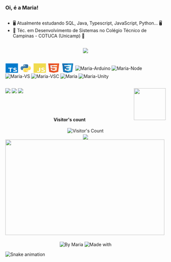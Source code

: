 ### Oi, é a Maria! 

##

- 🖥️ Atualmente estudando SQL, Java, Typescript, JavaScript, Python... 🖥️ 
- 📓 Téc. em Desenvolvimento de Sistemas no Colégio Técnico de Campinas - COTUCA (Unicamp) 📓

##

<div align="center">
  <a href="https://github.com/mariaxuxu">
  <img height="180em" src="https://github-readme-stats.vercel.app/api/top-langs/?username=mariaxuxu&layout=compact&langs_count=7&theme=dracula"/>
 </a>
</div>
  
 
 ##

  
<div style="display: inline_block">
 
  <img align="center" alt="Maria-Ts" height="30" width="40" src="https://raw.githubusercontent.com/devicons/devicon/master/icons/typescript/typescript-plain.svg"/>
  <img align="center" alt="Maria-Python" height="30" width="40" src="https://raw.githubusercontent.com/devicons/devicon/master/icons/python/python-original.svg"/>
  <img align="center" alt="Maria-Js" height="30" width="40" src="https://raw.githubusercontent.com/devicons/devicon/master/icons/javascript/javascript-plain.svg"/>
  <img align="center" alt="Maria-HTML" height="30" width="40" src="https://raw.githubusercontent.com/devicons/devicon/master/icons/html5/html5-original.svg"/>
  <img align="center" alt="Maria-CSS" height="30" width="40" src="https://raw.githubusercontent.com/devicons/devicon/master/icons/css3/css3-original.svg"/>
  <img align="center" alt="Maria-Arduino" height="30" width="40" src="https://cdn.jsdelivr.net/gh/devicons/devicon/icons/arduino/arduino-original-wordmark.svg" />
  <img align="center" alt="Maria-Node" height="30" width="40" src="https://cdn.jsdelivr.net/gh/devicons/devicon/icons/nodejs/nodejs-original-wordmark.svg" />
  <img align="center" alt="Maria-VS" height="30" width="40" src="https://cdn.jsdelivr.net/gh/devicons/devicon/icons/visualstudio/visualstudio-plain.svg" />
  <img align="center" alt="Maria-VSC" height="30" width="40" src="https://cdn.jsdelivr.net/gh/devicons/devicon/icons/vscode/vscode-original.svg" />
  <img align="center" alt="Maria" height="30" width="40" src="https://cdn.jsdelivr.net/gh/devicons/devicon/icons/androidstudio/androidstudio-original.svg" />
  <img align="center" alt="Maria-Unity" height="30" width="40" src="https://cdn.jsdelivr.net/gh/devicons/devicon/icons/unity/unity-original.svg" />

  
  
  </div>   
  


##

<div> 
   <img align="right" style="margin-left:300" src="https://user-images.githubusercontent.com/105522714/171261788-6a9058ff-01c6-4a41-b9b0-2508c2489b56.gif" height="100" width="100"/>
  <a href="https://twitter.com/mariipspsps" target="_blank"><img src="https://img.shields.io/badge/Twitter-1DA1F2?style=for-the-badge&logo=twitter&logoColor=white" target="_blank"></a>
  <a href="https://instagram.com/https.mariiax" target="_blank"><img src="https://img.shields.io/badge/-Instagram-%23E4405F?style=for-the-badge&logo=instagram&logoColor=white" target="_blank"></a> 
  <a href = "mailto:m.clara.xuh@gmail.com"><img src="https://img.shields.io/badge/Gmail-D14836?style=for-the-badge&logo=gmail&logoColor=white" target="_blank">
    <br><br>
  </a><br>
 
 
  <div align="center"><br>
    <h4>    Visitor's count</h4>
    <img src="https://profile-counter.glitch.me/mariaxuxu/count.svg" alt="Visitor's Count" title="Visitor's Count"/>
  
  </div>
  
  <div align="center">  
    <img align="center" src="https://user-images.githubusercontent.com/105522714/171273445-2e55a7d3-1802-46e9-a63b-30bffbcf70d0.gif" />
  </div>
    
  <div>
  <img src="https://i.pinimg.com/originals/ee/75/16/ee7516a43ce269687df07f444a941d95.gif" height="300" width="500">
  <div align="center"><br>
  <img align="center" alt="By Maria" src="https://user-images.githubusercontent.com/105522714/170809267-e009dfac-9b4c-4319-b6e3-8b4aeafb1e5e.jpg" height="30" />
  <img align="center" alt="Made with" src="https://user-images.githubusercontent.com/105522714/170810134-42fb871b-6142-4efd-9518-920f5643328b.jpg" height="30" />
      
  </div>

 

</div>
  
  ![Snake animation](https://raw.githubusercontent.com/mariaxuxu/mariaxuxu/output/github-contribution-grid-snake.svg)

  
